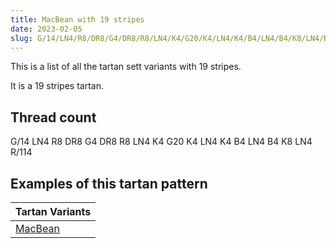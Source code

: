 ```yaml
---
title: MacBean with 19 stripes
date: 2023-02-05
slug: G/14/LN4/R8/DR8/G4/DR8/R8/LN4/K4/G20/K4/LN4/K4/B4/LN4/B4/K8/LN4/R/114
---
```

This is a list of all the tartan sett variants with 19 stripes.

It is a 19 stripes tartan.


## Thread count
G/14 LN4 R8 DR8 G4 DR8 R8 LN4 K4 G20 K4 LN4 K4 B4 LN4 B4 K8 LN4 R/114

## Examples of this tartan pattern

| Tartan Variants |
|---------------|
| [MacBean](/variants/g/14/ln4/r8/dr8/g4/dr8/r8/ln4/k4/g20/k4/ln4/k4/b4/ln4/b4/k8/ln4/r/114-b304080-dr802040-g008000-k000000-lne0e0e0-rc00000)||

